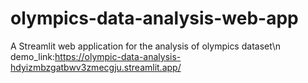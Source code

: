 # olympics-data-analysis-web-app
A Streamlit web application for the analysis of olympics dataset\n
demo_link:https://olympic-data-analysis-hdyizmbzgatbwv3zmecgju.streamlit.app/
